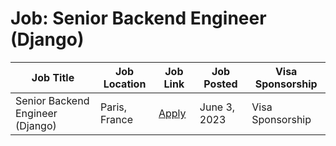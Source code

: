 # Job: Senior Backend Engineer (Django)

| Job Title | Job Location | Job Link | Job Posted | Visa Sponsorship |
| --- | --- | --- | --- | --- |
| Senior Backend Engineer (Django) | Paris, France | [Apply](https://jobs.lever.co/photoroom/01f5cb22-695a-402a-a970-818a6c2d47a9) | June 3, 2023 | Visa Sponsorship |
